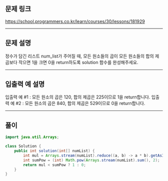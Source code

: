 ## 문제 링크

https://school.programmers.co.kr/learn/courses/30/lessons/181929

---

## 문제 설명

정수가 담긴 리스트 num_list가 주어질 때, 모든 원소들의 곱이 모든 원소들의 합의 제곱보다 작으면 1을 크면 0을 return하도록 solution 함수를 완성해주세요.

---

## 입출력 예 설명

입출력 예 #1 : 모든 원소의 곱은 120, 합의 제곱은 225이므로 1을 return합니다.
입출력 예 #2 : 모든 원소의 곱은 840, 합의 제곱은 529이므로 0을 return합니다.

---

## 풀이

```java
import java.util.Arrays;

class Solution {
    public int solution(int[] numList) {
        int mul = Arrays.stream(numList).reduce((a, b) -> a * b).getAsInt();
        int sumPow = (int) Math.pow(Arrays.stream(numList).sum(), 2); 
        return mul < sumPow ? 1 : 0;
    }
}
```
